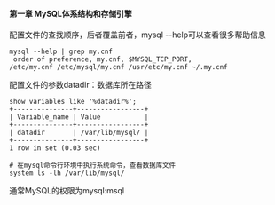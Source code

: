 #### 第一章 MySQL体系结构和存储引擎

配置文件的查找顺序，后者覆盖前者，mysql --help可以查看很多帮助信息

```shell
mysql --help | grep my.cnf
 order of preference, my.cnf, $MYSQL_TCP_PORT,
/etc/my.cnf /etc/mysql/my.cnf /usr/etc/my.cnf ~/.my.cnf 
```

配置文件的参数datadir：数据库所在路径

```mysql
show variables like '%datadir%';
+---------------+-----------------+
| Variable_name | Value           |
+---------------+-----------------+
| datadir       | /var/lib/mysql/ |
+---------------+-----------------+
1 row in set (0.03 sec)

# 在mysql命令行环境中执行系统命令，查看数据库文件
system ls -lh /var/lib/mysql/
```

通常MySQL的权限为mysql:msql

